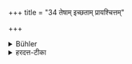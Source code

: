 +++
title = "34 तेषाम् इच्छताम् प्रायश्चित्तम्"

+++

<details><summary>Bühler</summary>

34. If they wish it (they may perform the following) expiation;
</details>

<details><summary>हरदत्त-टीका</summary>

## सूत्रम्
तेषामिच्छतां प्रायश्चित्तम् ॥ ३४ ॥  
## टिप्पनी
इच्छतामिति वचनान्न बलात्कारेण प्रायश्चित्तं कारयितव्यम् ॥ ३४ ॥
</details>
